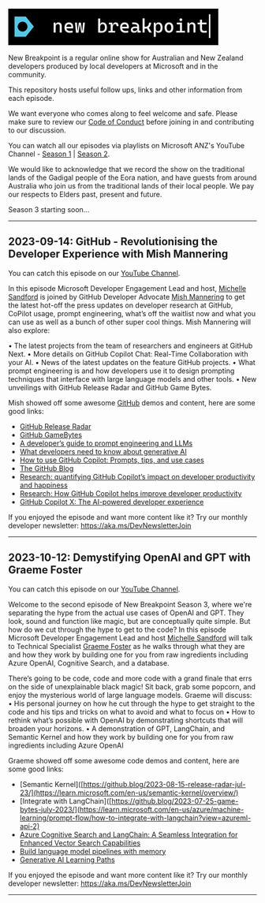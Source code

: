 ![new breakpoint logo](media/new-breakpoint.PNG 'new breakpoint logo')

New Breakpoint is a regular online show for Australian and New Zealand developers produced by local developers at Microsoft and in the community.

This repository hosts useful follow ups, links and other information from each episode.

We want everyone who comes along to feel welcome and safe. Please make sure to review our [Code of Conduct](https://learn.microsoft.com/legal/learnevents/codeofconduct) before joining in and contributing to our discussion.

You can watch all our episodes via playlists on Microsoft ANZ's YouTube Channel - [Season 1](https://aka.ms/new-breakpoint/s1) | [Season 2](https://aka.ms/new-breakpoint/s2).

We would like to acknowledge that we record the show on the traditional lands of the Gadigal people of the Eora nation, and have guests from around Australia who join us from the traditional lands of their local people. We pay our respects to Elders past, present and future.

Season 3 starting soon...

***

## 2023-09-14: GitHub - Revolutionising the Developer Experience with Mish Mannering

You can catch this episode on our [YouTube Channel](https://aka.ms/new-breakpoint/s3). 

In this episode Microsoft Developer Engagement Lead and host, [Michelle Sandford](https://www.linkedin.com/in/michellesandford/) is joined by GitHub Developer Advocate [Mish Mannering](https://www.linkedin.com/in/mishmanners/) to get the latest hot-off the press updates on developer research at GitHub, CoPilot usage, prompt engineering, what’s off the waitlist now and what you can use as well as a bunch of other super cool things. 
Mish Mannering will also explore: 

•	The latest projects from the team of researchers and engineers at GitHub Next.
•	More details on GitHub Copilot Chat: Real-Time Collaboration with your AI.
•	News of the latest updates on the feature GitHub projects.
•	What prompt engineering is and how developers use it to design prompting techniques that interface with large language models and other tools.
•	New unveilings with GitHub Release Radar and GitHub Game Bytes. 


Mish showed off some awesome [GitHub](https://github.com/) demos and content, here are some good links:

- [GitHub Release Radar](https://github.blog/2023-08-15-release-radar-jul-23/)
- [GitHub GameBytes](https://github.blog/2023-07-25-game-bytes-july-2023/)
- [A developer’s guide to prompt engineering and LLMs](https://github.blog/2023-07-17-prompt-engineering-guide-generative-ai-llms/)
- [What developers need to know about generative AI](https://github.blog/2023-04-07-what-developers-need-to-know-about-generative-ai/)
- [How to use GitHub Copilot: Prompts, tips, and use cases](https://github.blog/2023-06-20-how-to-write-better-prompts-for-github-copilot/)
- [The GitHub Blog](https://github.blog/)
- [Research: quantifying GitHub Copilot’s impact on developer productivity and happiness](https://github.blog/2022-09-07-research-quantifying-github-copilots-impact-on-developer-productivity-and-happiness/)
- [Research: How GitHub Copilot helps improve developer productivity](https://github.blog/2022-07-14-research-how-github-copilot-helps-improve-developer-productivity/)
- [GitHub Copilot X: The AI-powered developer experience](https://github.blog/2023-03-22-github-copilot-x-the-ai-powered-developer-experience/)


If you enjoyed the episode and want more content like it? Try our monthly developer newsletter: https://aka.ms/DevNewsletterJoin

***
## 2023-10-12: Demystifying OpenAI and GPT with Graeme Foster

You can catch this episode on our [YouTube Channel](https://aka.ms/new-breakpoint/s3). 

Welcome to the second episode of New Breakpoint Season 3, where we're separating the hype from the actual use cases of OpenAI and GPT. They look, sound and function like magic, but are conceptually quite simple. But how do we cut through the hype to get to the code?
In this episode Microsoft Developer Engagement Lead and host [Michelle Sandford](https://www.linkedin.com/in/michellesandford/) will talk to Technical Specialist [Graeme Foster](https://www.linkedin.com/in/graeme-foster-a23a14/) as he walks through what they are and how they work by building one for you from raw ingredients including Azure OpenAI, Cognitive Search, and a database. 

There’s going to be code, code and more code with a grand finale that errs on the side of unexplainable black magic! Sit back, grab some popcorn, and enjoy the mysterious world of large language models.
Graeme will discuss: 
•	His personal journey on how he cut through the hype to get straight to the code and his tips and tricks on what to avoid and what to focus on
•	How to rethink what’s possible with OpenAI by demonstrating shortcuts that will broaden your horizons. 
•	A demonstration of GPT, LangChain, and Semantic Kernel and how they work by building one for you from raw ingredients including Azure OpenAI

Graeme showed off some awesome code demos and content, here are some good links:

- [Semantic Kernel]([https://github.blog/2023-08-15-release-radar-jul-23/](https://learn.microsoft.com/en-us/semantic-kernel/overview/)
- [Integrate with LangChain]([https://github.blog/2023-07-25-game-bytes-july-2023/](https://learn.microsoft.com/en-us/azure/machine-learning/prompt-flow/how-to-integrate-with-langchain?view=azureml-api-2)
- [Azure Cognitive Search and LangChain: A Seamless Integration for Enhanced Vector Search Capabilities](https://techcommunity.microsoft.com/t5/azure-ai-services-blog/azure-cognitive-search-and-langchain-a-seamless-integration-for/ba-p/3901448)
- [Build language model pipelines with memory](https://learn.microsoft.com/en-us/azure/architecture/guide/ai/language-model-pipelines)
- [Generative AI Learning Paths](https://learn.microsoft.com/en-us/users/techgirlwa/collections/3o36updx3jmg75)


If you enjoyed the episode and want more content like it? Try our monthly developer newsletter: https://aka.ms/DevNewsletterJoin

***

